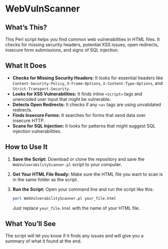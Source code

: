 # WebVulnScanner



## What’s This?

This Perl script helps you find common web vulnerabilities in HTML files. It checks for missing security headers, potential XSS issues, open redirects, insecure form submissions, and signs of SQL injection.

## What It Does

- **Checks for Missing Security Headers:** It looks for essential headers like `Content-Security-Policy`, `X-Frame-Options`, `X-Content-Type-Options`, and `Strict-Transport-Security`.
- **Looks for XSS Vulnerabilities:** It finds inline `<script>` tags and unencoded user input that might be vulnerable.
- **Detects Open Redirects:** It checks if any `<a>` tags are using unvalidated redirects.
- **Finds Insecure Forms:** It searches for forms that send data over insecure HTTP.
- **Scans for SQL Injection:** It looks for patterns that might suggest SQL injection vulnerabilities.

## How to Use It

1. **Save the Script:** Download or clone the repository and save the `WebVulnerabilityScanner.pl` script to your computer.
2. **Get Your HTML File Ready:** Make sure the HTML file you want to scan is in the same folder as the script.
3. **Run the Script:** Open your command line and run the script like this:

   ```sh
   perl WebVulnerabilityScanner.pl your_file.html
   ```

   Just replace `your_file.html` with the name of your HTML file.

## What You’ll See

The script will let you know if it finds any issues and will give you a summary of what it found at the end.

